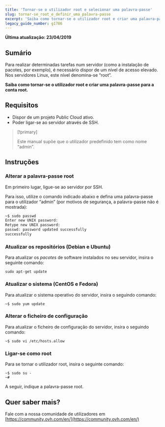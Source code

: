 ```yaml
---
title: 'Tornar-se o utilizador root e selecionar uma palavra-passe'
slug: tornar-se_root_e_definir_uma_palavra-passe
excerpt: 'Saiba como tornar-se o utilizador root e criar uma palavra-passe para a conta root'
legacy_guide_number: g1786
---
```


**Última atualização: 23/04/2019**

## Sumário

Para realizar determinadas tarefas num servidor (como a instalação de pacotes, por exemplo), é necessário dispor de um nível de acesso elevado. Nos servidores Linux, este nível denomina-se “root”.

**Saiba como tornar-se o utilizador root e criar uma palavra-passe para a conta root.**

## Requisitos

* Dispor de um projeto Public Cloud ativo.
* Poder ligar-se ao servidor através de SSH.

> [!primary]
>
> Este manual supõe que o utilizador predefinido tem como nome “admin”.
>

## Instruções

### Alterar a palavra-passe root

Em primeiro lugar, ligue-se ao servidor por SSH.

Para isso, utilize o comando indicado abaixo e defina uma palavra-passe para o utilizador “admin” (por motivos de segurança, a palavra-passe não é mostrada):

```sh
~$ sudo passwd
Enter new UNIX password:
Retype new UNIX password:
passwd: password updated successfully 
successfully
```

### Atualizar os repositórios (Debian e Ubuntu)

Para atualizar os _pacotes_ de software instalados no seu servidor, insira o seguinte comando:

```
sudo apt-get update
```

### Atualizar o sistema (CentOS e Fedora)

Para atualizar o sistema operativo do servidor, insira o seguindo comando:

```
~$ sudo yum update
```

### Alterar o ficheiro de configuração

Para atualizar o ficheiro de configuração do servidor, insira o seguindo comando:

```
~$ sudo vi /etc/hosts.allow
```

### Ligar-se como root

Para se tornar o utilizador root, insira o seguinte comando:

```
~$ sudo su -
~#
```

A seguir, indique a palavra-passe root.

## Quer saber mais?

Fale com a nossa comunidade de utilizadores em [https://community.ovh.com/en/](https://community.ovh.com/en/)